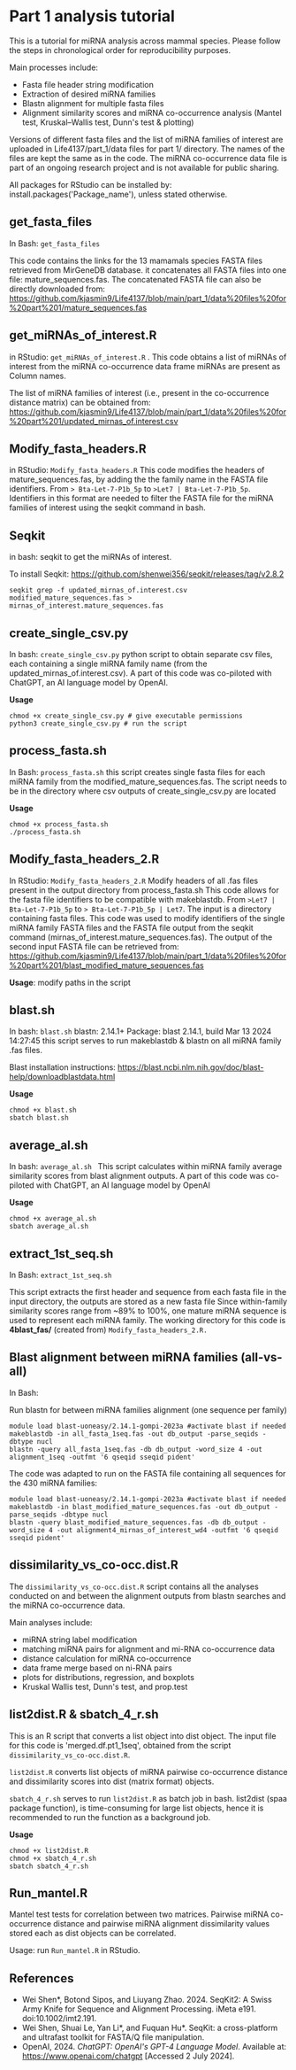# Part 1 analysis tutorial
 
This is a tutorial for miRNA analysis across mammal species.
Please follow the steps in chronological order for reproducibility purposes.

Main processes include: 
- Fasta file header string modification 
- Extraction of desired miRNA families
- Blastn alignment for multiple fasta files 
- Alignment similarity scores and miRNA co-occurrence analysis (Mantel test, Kruskal–Wallis test, Dunn's test & plotting) 


Versions of different fasta files and the list of miRNA families of interest are uploaded in Life4137/part_1/data files for part 1/ directory. The names of the files are kept the same as in the code.
The miRNA co-occurrence data file is part of an ongoing research project and is not available for public sharing.

All packages for RStudio can be installed by: install.packages('Package_name'), unless stated otherwise.


## get_fasta_files

In Bash: ```get_fasta_files```

This code contains the links for the 13 mamamals species FASTA files retrieved from MirGeneDB database. it concatenates all FASTA files into one file: mature_sequences.fas. The concatenated FASTA file can also be directly downloaded from: https://github.com/kjasmin9/Life4137/blob/main/part_1/data%20files%20for%20part%201/mature_sequences.fas



## get_miRNAs_of_interest.R

in RStudio: ```get_miRNAs_of_interest.R``` .
This code obtains a list of miRNAs of interest from the miRNA co-occurrence data frame
miRNAs are present as Column names. 

The list of miRNA families of interest (i.e., present in the co-occurrence distance matrix) can be obtained from: https://github.com/kjasmin9/Life4137/blob/main/part_1/data%20files%20for%20part%201/updated_mirnas_of.interest.csv



## Modify_fasta_headers.R

in RStudio: ```Modify_fasta_headers.R``` 
This code modifies the headers of mature_sequences.fas, by adding the the family name in the FASTA file identifiers. 
From ``` > Bta-Let-7-P1b_5p ```  to  ```>Let7 | Bta-Let-7-P1b_5p```.
Identifiers in this format are needed to filter the FASTA file for the miRNA families of interest using the seqkit command in bash. 




## Seqkit 
in bash: 
seqkit to get the miRNAs of interest.

To install Seqkit: https://github.com/shenwei356/seqkit/releases/tag/v2.8.2 
```
seqkit grep -f updated_mirnas_of.interest.csv modified_mature_sequences.fas > mirnas_of_interest.mature_sequences.fas
```


## create_single_csv.py

In bash: ```create_single_csv.py```
python script to obtain separate csv files, each containing a single miRNA family name (from the updated_mirnas_of.interest.csv). 
A part of this code was co-piloted with ChatGPT, an AI language model by OpenAI. 

**Usage**
```
chmod +x create_single_csv.py # give executable permissions
python3 create_single_csv.py # run the script 
```



## process_fasta.sh

In Bash: ```process_fasta.sh```
this script creates single fasta files for each miRNA family from the modified_mature_sequences.fas.
The script needs to be in the directory where csv outputs of create_single_csv.py are located

**Usage**
```
chmod +x process_fasta.sh
./process_fasta.sh
```



## Modify_fasta_headers_2.R

In RStudio: ```Modify_fasta_headers_2.R```
Modify headers of all .fas files present in the output directory from process_fasta.sh
This code allows for the fasta file identifiers to be compatible with makeblastdb. 
From ```>Let7 | Bta-Let-7-P1b_5p``` to ```> Bta-Let-7-P1b_5p | Let7```.
The input is a directory containing fasta files. 
This code was used to modify identifiers of the single miRNA family FASTA files and the FASTA file output from the seqkit command (mirnas_of_interest.mature_sequences.fas). The output of the second input FASTA file can be retrieved from: https://github.com/kjasmin9/Life4137/blob/main/part_1/data%20files%20for%20part%201/blast_modified_mature_sequences.fas

**Usage**: modify paths in the script



## blast.sh

In bash: ```blast.sh```
blastn: 2.14.1+ Package: blast 2.14.1, build Mar 13 2024 14:27:45
this script serves to run makeblastdb & blastn on all miRNA family .fas files.

Blast installation instructions: https://blast.ncbi.nlm.nih.gov/doc/blast-help/downloadblastdata.html 


**Usage**
```
chmod +x blast.sh
sbatch blast.sh
```


## average_al.sh 

In bash: ```average_al.sh ```
This script calculates within miRNA family average similarity scores from blast alignment outputs.
A part of this code was co-piloted with ChatGPT, an AI language model by OpenAI 

**Usage**
```
chmod +x average_al.sh 
sbatch average_al.sh 
```


## extract_1st_seq.sh

In Bash: ```extract_1st_seq.sh```

This script extracts the first header and sequence from each fasta file in the input directory, the outputs are stored as a new fasta file
Since within-family similarity scores range from ~89% to 100%, one mature miRNA sequence is used to represent each miRNA family. 
The working directory for this code is **4blast_fas/** (created from) ```Modify_fasta_headers_2.R.```



## Blast alignment between miRNA families (all-vs-all)

In Bash: 
 
Run blastn for between miRNA families alignment (one sequence per family)

```
module load blast-uoneasy/2.14.1-gompi-2023a #activate blast if needed
makeblastdb -in all_fasta_1seq.fas -out db_output -parse_seqids -dbtype nucl
blastn -query all_fasta_1seq.fas -db db_output -word_size 4 -out alignment_1seq -outfmt '6 qseqid sseqid pident'
```

The code was adapted to run on the FASTA file containing all sequences for the 430 miRNA families:

```
module load blast-uoneasy/2.14.1-gompi-2023a #activate blast if needed
makeblastdb -in blast_modified_mature_sequences.fas -out db_output -parse_seqids -dbtype nucl
blastn -query blast_modified_mature_sequences.fas -db db_output -word_size 4 -out alignment4_mirnas_of_interest_wd4 -outfmt '6 qseqid sseqid pident'
````


## dissimilarity_vs_co-occ.dist.R

The ```dissimilarity_vs_co-occ.dist.R``` script contains all the analyses conducted on and between the alignment outputs from blastn searches and the miRNA co-occurrence data. 

Main analyses include: 

- miRNA string label modification
- matching miRNA pairs for alignment and mi-RNA co-occurrence data
- distance calculation for miRNA co-occurrence
- data frame merge based on ni-RNA pairs
- plots for distributions, regression, and boxplots
- Kruskal Wallis test, Dunn's test, and prop.test




## list2dist.R & sbatch_4_r.sh

This is an R script that converts a list object into dist object. 
The input file for this code is 'merged.df.pt1_1seq', obtained from the script ```dissimilarity_vs_co-occ.dist.R```.

```list2dist.R``` converts list objects of miRNA pairwise co-occurrence distance and dissimilarity scores into dist (matrix format) objects. 

```sbatch_4_r.sh``` serves to run ```list2dist.R``` as batch job in bash. 
list2dist (spaa package function), is time-consuming for large list objects, hence it is recommended to run the function as a background job.

**Usage** 
```
chmod +x list2dist.R
chmod +x sbatch_4_r.sh
sbatch sbatch_4_r.sh
```



## Run_mantel.R
Mantel test tests for correlation between two matrices. Pairwise miRNA co-occurrence distance and pairwise miRNA alignment dissimilarity values stored each as dist objects can be correlated. 

Usage: run ```Run_mantel.R``` in RStudio.










## References
- Wei Shen*, Botond Sipos, and Liuyang Zhao. 2024. SeqKit2: A Swiss Army Knife for Sequence and Alignment Processing. iMeta e191. doi:10.1002/imt2.191.
- Wei Shen, Shuai Le, Yan Li*, and Fuquan Hu*. SeqKit: a cross-platform and ultrafast toolkit for FASTA/Q file manipulation.
- OpenAI, 2024. *ChatGPT: OpenAI's GPT-4 Language Model*. Available at: https://www.openai.com/chatgpt [Accessed 2 July 2024].

